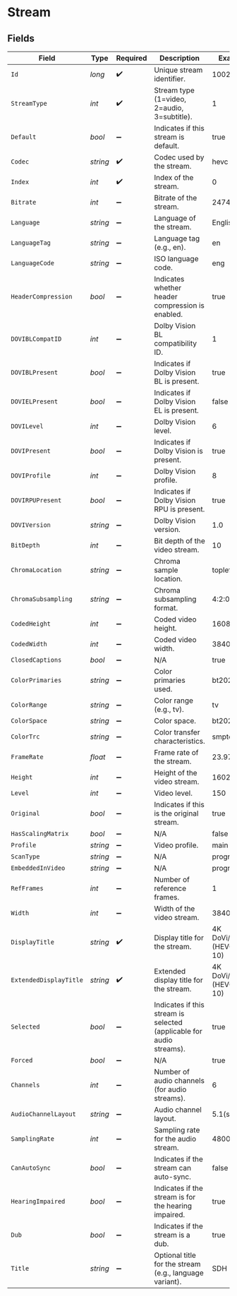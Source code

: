 # Stream


## Fields

| Field                                                                | Type                                                                 | Required                                                             | Description                                                          | Example                                                              |
| -------------------------------------------------------------------- | -------------------------------------------------------------------- | -------------------------------------------------------------------- | -------------------------------------------------------------------- | -------------------------------------------------------------------- |
| `Id`                                                                 | *long*                                                               | :heavy_check_mark:                                                   | Unique stream identifier.                                            | 1002625                                                              |
| `StreamType`                                                         | *int*                                                                | :heavy_check_mark:                                                   | Stream type (1=video, 2=audio, 3=subtitle).                          | 1                                                                    |
| `Default`                                                            | *bool*                                                               | :heavy_minus_sign:                                                   | Indicates if this stream is default.                                 | true                                                                 |
| `Codec`                                                              | *string*                                                             | :heavy_check_mark:                                                   | Codec used by the stream.                                            | hevc                                                                 |
| `Index`                                                              | *int*                                                                | :heavy_check_mark:                                                   | Index of the stream.                                                 | 0                                                                    |
| `Bitrate`                                                            | *int*                                                                | :heavy_minus_sign:                                                   | Bitrate of the stream.                                               | 24743                                                                |
| `Language`                                                           | *string*                                                             | :heavy_minus_sign:                                                   | Language of the stream.                                              | English                                                              |
| `LanguageTag`                                                        | *string*                                                             | :heavy_minus_sign:                                                   | Language tag (e.g., en).                                             | en                                                                   |
| `LanguageCode`                                                       | *string*                                                             | :heavy_minus_sign:                                                   | ISO language code.                                                   | eng                                                                  |
| `HeaderCompression`                                                  | *bool*                                                               | :heavy_minus_sign:                                                   | Indicates whether header compression is enabled.                     | true                                                                 |
| `DOVIBLCompatID`                                                     | *int*                                                                | :heavy_minus_sign:                                                   | Dolby Vision BL compatibility ID.                                    | 1                                                                    |
| `DOVIBLPresent`                                                      | *bool*                                                               | :heavy_minus_sign:                                                   | Indicates if Dolby Vision BL is present.                             | true                                                                 |
| `DOVIELPresent`                                                      | *bool*                                                               | :heavy_minus_sign:                                                   | Indicates if Dolby Vision EL is present.                             | false                                                                |
| `DOVILevel`                                                          | *int*                                                                | :heavy_minus_sign:                                                   | Dolby Vision level.                                                  | 6                                                                    |
| `DOVIPresent`                                                        | *bool*                                                               | :heavy_minus_sign:                                                   | Indicates if Dolby Vision is present.                                | true                                                                 |
| `DOVIProfile`                                                        | *int*                                                                | :heavy_minus_sign:                                                   | Dolby Vision profile.                                                | 8                                                                    |
| `DOVIRPUPresent`                                                     | *bool*                                                               | :heavy_minus_sign:                                                   | Indicates if Dolby Vision RPU is present.                            | true                                                                 |
| `DOVIVersion`                                                        | *string*                                                             | :heavy_minus_sign:                                                   | Dolby Vision version.                                                | 1.0                                                                  |
| `BitDepth`                                                           | *int*                                                                | :heavy_minus_sign:                                                   | Bit depth of the video stream.                                       | 10                                                                   |
| `ChromaLocation`                                                     | *string*                                                             | :heavy_minus_sign:                                                   | Chroma sample location.                                              | topleft                                                              |
| `ChromaSubsampling`                                                  | *string*                                                             | :heavy_minus_sign:                                                   | Chroma subsampling format.                                           | 4:2:0                                                                |
| `CodedHeight`                                                        | *int*                                                                | :heavy_minus_sign:                                                   | Coded video height.                                                  | 1608                                                                 |
| `CodedWidth`                                                         | *int*                                                                | :heavy_minus_sign:                                                   | Coded video width.                                                   | 3840                                                                 |
| `ClosedCaptions`                                                     | *bool*                                                               | :heavy_minus_sign:                                                   | N/A                                                                  | true                                                                 |
| `ColorPrimaries`                                                     | *string*                                                             | :heavy_minus_sign:                                                   | Color primaries used.                                                | bt2020                                                               |
| `ColorRange`                                                         | *string*                                                             | :heavy_minus_sign:                                                   | Color range (e.g., tv).                                              | tv                                                                   |
| `ColorSpace`                                                         | *string*                                                             | :heavy_minus_sign:                                                   | Color space.                                                         | bt2020nc                                                             |
| `ColorTrc`                                                           | *string*                                                             | :heavy_minus_sign:                                                   | Color transfer characteristics.                                      | smpte2084                                                            |
| `FrameRate`                                                          | *float*                                                              | :heavy_minus_sign:                                                   | Frame rate of the stream.                                            | 23.976                                                               |
| `Height`                                                             | *int*                                                                | :heavy_minus_sign:                                                   | Height of the video stream.                                          | 1602                                                                 |
| `Level`                                                              | *int*                                                                | :heavy_minus_sign:                                                   | Video level.                                                         | 150                                                                  |
| `Original`                                                           | *bool*                                                               | :heavy_minus_sign:                                                   | Indicates if this is the original stream.                            | true                                                                 |
| `HasScalingMatrix`                                                   | *bool*                                                               | :heavy_minus_sign:                                                   | N/A                                                                  | false                                                                |
| `Profile`                                                            | *string*                                                             | :heavy_minus_sign:                                                   | Video profile.                                                       | main 10                                                              |
| `ScanType`                                                           | *string*                                                             | :heavy_minus_sign:                                                   | N/A                                                                  | progressive                                                          |
| `EmbeddedInVideo`                                                    | *string*                                                             | :heavy_minus_sign:                                                   | N/A                                                                  | progressive                                                          |
| `RefFrames`                                                          | *int*                                                                | :heavy_minus_sign:                                                   | Number of reference frames.                                          | 1                                                                    |
| `Width`                                                              | *int*                                                                | :heavy_minus_sign:                                                   | Width of the video stream.                                           | 3840                                                                 |
| `DisplayTitle`                                                       | *string*                                                             | :heavy_check_mark:                                                   | Display title for the stream.                                        | 4K DoVi/HDR10 (HEVC Main 10)                                         |
| `ExtendedDisplayTitle`                                               | *string*                                                             | :heavy_check_mark:                                                   | Extended display title for the stream.                               | 4K DoVi/HDR10 (HEVC Main 10)                                         |
| `Selected`                                                           | *bool*                                                               | :heavy_minus_sign:                                                   | Indicates if this stream is selected (applicable for audio streams). | true                                                                 |
| `Forced`                                                             | *bool*                                                               | :heavy_minus_sign:                                                   | N/A                                                                  | true                                                                 |
| `Channels`                                                           | *int*                                                                | :heavy_minus_sign:                                                   | Number of audio channels (for audio streams).                        | 6                                                                    |
| `AudioChannelLayout`                                                 | *string*                                                             | :heavy_minus_sign:                                                   | Audio channel layout.                                                | 5.1(side)                                                            |
| `SamplingRate`                                                       | *int*                                                                | :heavy_minus_sign:                                                   | Sampling rate for the audio stream.                                  | 48000                                                                |
| `CanAutoSync`                                                        | *bool*                                                               | :heavy_minus_sign:                                                   | Indicates if the stream can auto-sync.                               | false                                                                |
| `HearingImpaired`                                                    | *bool*                                                               | :heavy_minus_sign:                                                   | Indicates if the stream is for the hearing impaired.                 | true                                                                 |
| `Dub`                                                                | *bool*                                                               | :heavy_minus_sign:                                                   | Indicates if the stream is a dub.                                    | true                                                                 |
| `Title`                                                              | *string*                                                             | :heavy_minus_sign:                                                   | Optional title for the stream (e.g., language variant).              | SDH                                                                  |